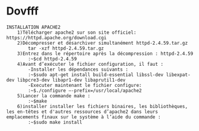 # Dovfff
	INSTALLATION APACHE2
		1)Télécharger apache2 sur son site officiel: https://httpd.apache.org/download.cgi
		2)Décompresser et désarchiver simultanément httpd-2.4.59.tar.gz
			tar -xzf httpd-2.4.59.tar.gz
		3)Entrez dans le répertoire après la décompression : httpd-2.4.59
			:~$cd httpd-2.4.59
		4)Avant d’exécuter le fichier configuration, il faut :
			-Installer les dépendances suivants :
			:~$sudo apt-get install build-essential libssl-dev libexpat-dev libpcre3-dev libapr1-dev libaprutil1-dev
			-Executer maintenant le fichier configure:
			:~$./configure –-prefix=/usr/local/apache2
		5)Lancer la commande make :
			:~$make
		6)installer installer les fichiers binaires, les bibliothèques, les en-têtes et d'autres ressources d’apache2 dans leurs 	emplacements finaux sur le système à l’aide du commande :
			:~$sudo make install 

